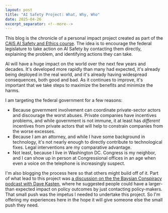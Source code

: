 ```yaml
---
layout: post
title: "AI Safety Project: What, Why, Who"
date: 2025-04-26
excerpt_separator: <!--more-->
---
```


This blog is the chronicle of a personal impact project created as part of the [CAIS AI Safety and Ethics course](https://www.aisafetybook.com/virtual-course).<!--more--> The idea is to encourage the federal legislature to take action on AI Safety by contacting them directly, explaining the problem, and identifying actions they can take.

AI will have a huge impact on the world over the next few years and decades.  It's developed more rapidly than many had expected, it's already being deployed in the real world, and it's already having widespread consequences, both good and bad.  As it continues to improve, it's important that we take steps to maximize the benefits and minimize the harms.

I am targeting the federal government for a few reasons: 

* Because government involvement can coordinate private-sector actors and discourage the worst abuses.  Private companies have incentives problems, and while government is not immune, it at least has *different* incentives from private actors that will help to constrain companies from the worse excesses.
* Because I am an attorney, and while I have some background in technology, it's not nearly enough to directly contribute to technological fixes.  Legal interventions are my comparative advantage.
* Not least, because I live in Washington DC. Congress is my neighbor, and I can show up in person at Congressional offices in an age when even a voice on the telephone is increasingly suspect.

I'm also blogging the process here so that others might build off of it.  Part of what lead to this project was [a discussion on the the Baysian Conspiracy podcast with Dave Kasten](https://thebayesianconspiracy.substack.com/p/233-ai-policy-in-dc-with-dave-kasten), where he suggested people could have a larger-than expected impact on policy outcomes by just contacting policy-makers.  That small push was the impetus I needed to undertake this project.  So I'm offering my experiences here in the hope it will give someone else the small push they need.
